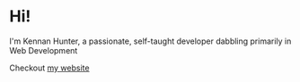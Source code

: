 # Hi!

I'm Kennan Hunter, a passionate, self-taught developer dabbling primarily in Web Development

Checkout [my website](https://kennan.tech)

<!-- [![ko-fi](https://ko-fi.com/img/githubbutton_sm.svg)](https://ko-fi.com/X8X3IZ1AA) -->
